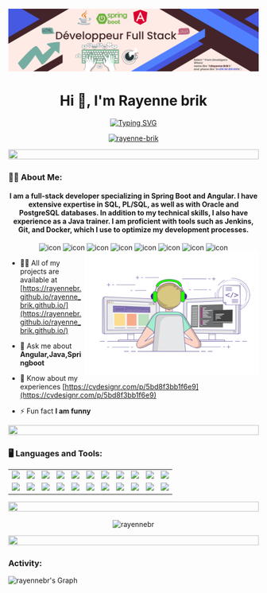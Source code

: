 ![logo](https://github.com/rayennebr/rayennebr/blob/aa25de78cb64e0749e3071858fc5fe4e36dff873/linked%201%401x.png)
<h1 align="center">Hi 👋, I'm Rayenne brik</h1>
<p align="center">
 <a align="center" href="https://git.io/typing-svg"><img src="https://readme-typing-svg.herokuapp.com?font=Fira+Code&weight=600&pause=1000&color=0F16AE5&center=true&vCenter=true&random=false&width=435&lines=software+engineer+👨‍💻+🌐+📱;Java+developer+☕;Spring+boot+developer+🖥️;Angular+developer+🅰️" alt="Typing SVG" />
 </a>
</p>
<p align="center">
 <a href="https://linkedin.com/in/rayenne-brik" target="_blank">
  <img src="https://img.shields.io/badge/LinkedIn-0077B5?style=for-the-badge&logo=linkedin&logoColor=white" alt="rayenne-brik"/>
 </a>
</p>
<img src="https://i.imgur.com/dBaSKWF.gif" height="20" width="100%">
<h3 align="left"> 🕵🏻 About Me:</h3>
<h4 align="center">I am a full-stack developer specializing in Spring Boot and Angular. I have extensive expertise in SQL, PL/SQL, as well as with Oracle and PostgreSQL databases. In addition to my technical skills, I also have experience as a Java trainer. I am proficient with tools such as Jenkins, Git, and Docker, which I use to optimize my development processes.</h4>
<div align="center">
  <img src="https://techstack-generator.vercel.app/java-icon.svg" alt="icon" width="50" height="50" />
  <img src="https://techstack-generator.vercel.app/ts-icon.svg" alt="icon" width="50" height="50" />
  <img src="https://techstack-generator.vercel.app/js-icon.svg" alt="icon"width="50" height="50" />
  <img src="https://techstack-generator.vercel.app/nginx-icon.svg" alt="icon" width="50" height="50" />
  <img src="https://techstack-generator.vercel.app/mysql-icon.svg" alt="icon" width="50" height="50" />
  <img src="https://techstack-generator.vercel.app/github-icon.svg" alt="icon" width="50" height="50" />
  <img src="https://techstack-generator.vercel.app/restapi-icon.svg" alt="icon" width="50" height="50" />
  <img src="https://techstack-generator.vercel.app/docker-icon.svg" alt="icon" width="50" height="50" />
</div>
<img align="right" height=250 width=350 src="https://github.com/rayennebr/rayennebr/blob/c9386234ee3963812c5f2d1ef2bbde36a7280f0c/animatedprog.gif"/>

- 👨‍💻 All of my projects are available at [https://rayennebr.github.io/rayenne_brik.github.io/](https://rayennebr.github.io/rayenne_brik.github.io/)

- 💬 Ask me about **Angular,Java,Springboot**

- 📄 Know about my experiences [https://cvdesignr.com/p/5bd8f3bb1f6e9](https://cvdesignr.com/p/5bd8f3bb1f6e9)

- ⚡ Fun fact **I am funny**
<img src="https://i.imgur.com/dBaSKWF.gif" height="20" width="100%">
<h3 align="left"> 🖥️ Languages and Tools:</h3>
<table>
  <tr>
    <td><img src="https://skillicons.dev/icons?i=nodejs" width="100"></td>
    <td><img src="https://skillicons.dev/icons?i=javascript" width="100"></td>
    <td><img src="https://skillicons.dev/icons?i=github" width="100"></td>
    <td><img src="https://skillicons.dev/icons?i=mysql" width="100"></td>
    <td><img src="https://skillicons.dev/icons?i=java" width="100"></td>
    <td><img src="https://skillicons.dev/icons?i=html" width="100"></td>
    <td><img src="https://skillicons.dev/icons?i=css" width="100"></td>
    <td><img src="https://skillicons.dev/icons?i=vscode" width="100"></td>
    <td><img src="https://skillicons.dev/icons?i=mongodb" width="100"></td>
    <td><img src="https://skillicons.dev/icons?i=typescript" width="100"></td>
    <td><img src="https://skillicons.dev/icons?i=spring" width="100"></td>
  </tr>
    <tr>
    <td><img src="https://skillicons.dev/icons?i=angular" width="100"></td>
    <td><img src="https://skillicons.dev/icons?i=docker" width="100"></td>
    <td><img src="https://skillicons.dev/icons?i=jenkins" width="100"></td>
    <td><img src="https://skillicons.dev/icons?i=grafana" width="100"></td>
    <td><img src="https://skillicons.dev/icons?i=prometheus" width="100"></td>
    <td><img src="https://skillicons.dev/icons?i=kafka" width="100"></td>
    <td><img src="https://skillicons.dev/icons?i=hibernate" width="100"></td>
    <td><img src="https://skillicons.dev/icons?i=idea" width="100"></td>
    <td><img src="https://skillicons.dev/icons?i=maven" width="100"></td>
    <td><img src="https://skillicons.dev/icons?i=npm" width="100"></td>
    <td><img src="https://skillicons.dev/icons?i=postgres" width="100"></td>
    </tr>
  </tr>
</table>

<img src="https://i.imgur.com/dBaSKWF.gif" height="20" width="100%">
<p align="center"><img height="150px" src="https://github-readme-stats.vercel.app/api/top-langs?username=rayennebr&show_icons=true&locale=en&layout=compact" alt="rayennebr" /> </p>
<img src="https://i.imgur.com/dBaSKWF.gif" height="20" width="100%">
<h3 align="left">Activity:</h3>

![rayennebr's Graph](https://github-readme-activity-graph.vercel.app/graph?username=rayennebr&custom_title=Rayenne's%20GitHub%20Activity%20Graph&bg_color=0D1117&color=7F3FBF&line=7F3FBF&point=7F3FBF&area_color=FFFFFF&title_color=FFFFFF&area=true)
<br><br>
